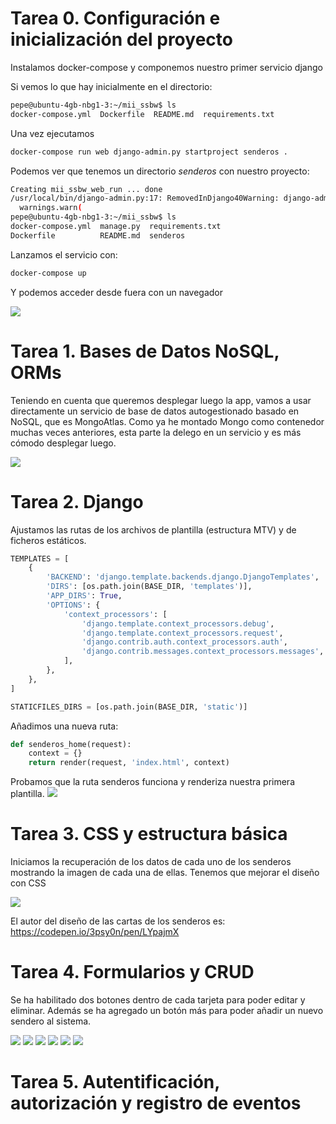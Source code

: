 # Tarea 0. Configuración e inicialización del proyecto

Instalamos docker-compose y componemos nuestro primer servicio django

Si vemos lo que hay inicialmente en el directorio:

```bash
pepe@ubuntu-4gb-nbg1-3:~/mii_ssbw$ ls
docker-compose.yml  Dockerfile  README.md  requirements.txt 
```

Una vez ejecutamos 

```bash
docker-compose run web django-admin.py startproject senderos .
```


Podemos ver que tenemos un directorio *senderos* con nuestro proyecto:

```bash
Creating mii_ssbw_web_run ... done
/usr/local/bin/django-admin.py:17: RemovedInDjango40Warning: django-admin.py is deprecated in favor of django-admin.
  warnings.warn(
pepe@ubuntu-4gb-nbg1-3:~/mii_ssbw$ ls
docker-compose.yml  manage.py  requirements.txt
Dockerfile          README.md  senderos
```

Lanzamos el servicio con:

```bash
docker-compose up
```

Y podemos acceder desde fuera con un navegador

![](docs/images/tarea0/0.png)


# Tarea 1. Bases de Datos NoSQL, ORMs

Teniendo en cuenta que queremos desplegar luego la app, vamos a usar directamente un servicio de base de datos autogestionado basado en NoSQL, que es MongoAtlas. Como ya he montado Mongo como contenedor muchas veces anteriores, esta parte la delego en un servicio y es más cómodo desplegar luego.


![](docs/images/tarea1/mongo.png)


# Tarea 2. Django

Ajustamos las rutas de los archivos de plantilla (estructura MTV) y de ficheros estáticos.

```python
TEMPLATES = [
    {
        'BACKEND': 'django.template.backends.django.DjangoTemplates',
        'DIRS': [os.path.join(BASE_DIR, 'templates')],
        'APP_DIRS': True,
        'OPTIONS': {
            'context_processors': [
                'django.template.context_processors.debug',
                'django.template.context_processors.request',
                'django.contrib.auth.context_processors.auth',
                'django.contrib.messages.context_processors.messages',
            ],
        },
    },
]

STATICFILES_DIRS = [os.path.join(BASE_DIR, 'static')]
```

Añadimos una nueva ruta:

```python
def senderos_home(request):
    context = {}
    return render(request, 'index.html', context)
```


Probamos que la ruta senderos funciona y renderiza nuestra primera plantilla.
![](docs/images/tarea2/0.png)


# Tarea 3. CSS y estructura básica

Iniciamos la recuperación de los datos de cada uno de los senderos mostrando la imagen de cada una de ellas. Tenemos que mejorar el diseño con CSS

![](docs/images/tarea3/0.png)

El autor del diseño de las cartas de los senderos es: https://codepen.io/3psy0n/pen/LYpajmX


# Tarea 4. Formularios y CRUD
Se ha habilitado dos botones dentro de cada tarjeta para poder editar y eliminar. Además se ha agregado un botón más para poder añadir un nuevo sendero al sistema.

![](docs/images/tarea4/0.png)
![](docs/images/tarea4/1.png)
![](docs/images/tarea4/2.png)
![](docs/images/tarea4/3.png)
![](docs/images/tarea4/4.png)
![](docs/images/tarea4/5.png)


# Tarea 5. Autentificación, autorización y registro de eventos 

